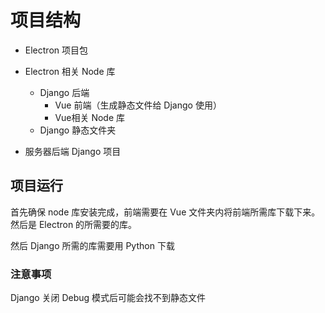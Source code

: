 # 项目结构

- Electron 项目包
- Electron 相关 Node 库
  - Django 后端
    - Vue 前端（生成静态文件给 Django 使用）
    - Vue相关 Node 库
  - Django 静态文件夹

- 服务器后端 Django 项目

## 项目运行

首先确保 node 库安装完成，前端需要在 Vue 文件夹内将前端所需库下载下来。然后是 Electron 的所需要的库。

然后 Django 所需的库需要用 Python 下载

### 注意事项
Django 关闭 Debug 模式后可能会找不到静态文件